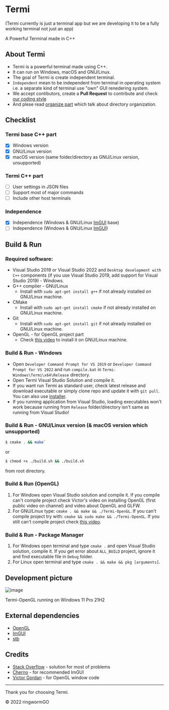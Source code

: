 # Termi
(Termi currently is just a terminal app but we are developing it to be a fully working terminal not just an app)

A Powerful Terminal made in C++

## About Termi
- Termi is a powerful terminal made using C++.
- It can run on Windows, macOS and GNU/Linux.
- The goal of Termi is create independent terminal.
- ```Independent``` mean to be independent from terminal in operating system i.e. a separate kind of terminal use "own" GUI renedering system.
- We accept contibutors, create a **Pull Request** to contribute and check [our coding style](https://github.com/ringwormGO-organization/Termi/blob/main/CONTRIBUTING.md#coding-sytle-for-pull-requests)
- And plese read [organize part](https://github.com/ringwormGO-organization/Termi/blob/main/CONTRIBUTING.md#code-organization) which talk about directory organization.

## Checklist
### Termi base C++ part
- [x] Windows version
- [x] GNU/Linux version
- [x] macOS version (same folder/directory as GNU/Linux version, unsupported)

### Termi C++ part
- [ ] User settings in JSON files
- [ ] Support most of major commands
- [ ] Include other host terminals

### Independence
- [x] Independence (Windows & GNU/Linux [ImGUI](https://github.com/ocornut/imgui) base)
- [ ] Independence (Windows & GNU/Linux [ImGUI](https://github.com/ocornut/imgui))

## Build & Run
### Required software:
- Visual Studio 2019 or Visual Studio 2022 and ```Desktop development with C++``` components (if you use Visual Studio 2019, add support for Visual Studio 2019) - Windows.
- G++ complier - GNU/Linux
  - Install with ```sudo apt-get install g++``` if not already installed on GNU/Linux machine.
- CMake
  - Install with ```sudo apt-get install cmake``` if not already installed on GNU/Linux machine.
- Git
  - Install with ```sudo apt-get install git``` if not already installed on GNU/Linux machine.
- OpenGL - for OpenGL project part
  - Check [this video](https://www.youtube.com/watch?v=643CUhCoyCo) to install it on GNU/Linux machine.

### Build & Run - Windows
- Open ```Developer Command Prompt for VS 2019``` or ```Developer Command Prompt for VS 2022``` and run ```compile.bat``` in `Termi-Windows\Termi\x64\Release` directory.
- Open Termi Visual Studio Solution and compile it.
- If you want run Termi as standard user, check latest release and download executable or simply clone repo and update it with ```git pull```. You can also use [installer](https://github.com/ringwormGO-organization/Termi/blob/main/Termi-Windows/Installer/Termi.exe).
- If you running application from Visual Studio, loading executables won't work because running from ```Release``` folder/directory isn't same as running from Visual Studio!

### Build & Run - GNU/Linux version (& macOS version which unsupported)
```sh
$ cmake . && make`
```
or
```sh
$ chmod +x ./build.sh && ./build.sh
```
from root directory.

### Build & Run (OpenGL)
1. For Windows open Visual Studio solution and compile it. If you compile can't compile project check Victor's video on installing OpenGL (first public video on channel) and video about OpenGL and GLFW.
2. For GNU/Linux type: ```cmake . && make && ./Termi-OpenGL```. If you can't compile project try with: ```cmake && sudo make && ./Termi-OpenGL```. If you still can't compile project check [this video](https://www.youtube.com/watch?v=643CUhCoyCo).

### Build & Run - Package Manager
1. For Windows open terminal and type ```cmake .``` and open Visual Studio solution, compile it. If you get error about ```ALL_BUILD``` project, ignore it and find executable file in ```Debug``` folder.
2. For Linux open terminal and type ```cmake . && make && pkg [arguments]```.

## Development picture
![image](https://user-images.githubusercontent.com/83548580/157011432-f1dc9427-e490-4873-919b-ee0e927bd549.png)

Termi-OpenGL running on Windows 11 Pro 21H2

## External dependencies
- [OpenGL](https://www.opengl.org/)
- [ImGUI](https://github.com/ocornut/imgui)
- [stb](https://github.com/nothings/stb)

## Credits
- [Stack Overflow](https://stackoverflow.com/) - solution for most of problems
- [Cherno](https://www.youtube.com/c/TheChernoProject) - for recommended ImGUI
- [Victor Gordan](https://www.youtube.com/c/VictorGordan) - for OpenGL window code
____________________________________

Thank you for choosing Termi.

© 2022 ringwormGO
